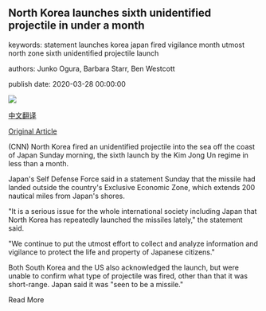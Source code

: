## North Korea launches sixth unidentified projectile in under a month

keywords: statement launches korea japan fired vigilance month utmost north zone sixth unidentified projectile launch

authors: Junko Ogura, Barbara Starr, Ben Westcott

publish date: 2020-03-28 00:00:00

![](https://cdn.cnn.com/cnnnext/dam/assets/200309211253-01-north-korea-artillery-drill-kcna-0309-super-tease.jpg)

[中文翻译](North%20Korea%20launches%20sixth%20unidentified%20projectile%20in%20under%20a%20month_zh.md)

[Original Article](https://edition.cnn.com/2020/03/28/asia/north-korea-japan-missile-2903-intl-hnk/index.html)

(CNN) North Korea fired an unidentified projectile into the sea off the coast of Japan Sunday morning, the sixth launch by the Kim Jong Un regime in less than a month.

Japan's Self Defense Force said in a statement Sunday that the missile had landed outside the country's Exclusive Economic Zone, which extends 200 nautical miles from Japan's shores.

"It is a serious issue for the whole international society including Japan that North Korea has repeatedly launched the missiles lately," the statement said.

"We continue to put the utmost effort to collect and analyze information and vigilance to protect the life and property of Japanese citizens."

Both South Korea and the US also acknowledged the launch, but were unable to confirm what type of projectile was fired, other than that it was short-range. Japan said it was "seen to be a missile."

Read More